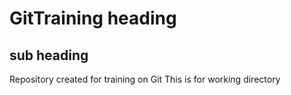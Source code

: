 # GitTraining heading
## sub heading 
Repository created for training on Git
This is for working directory
